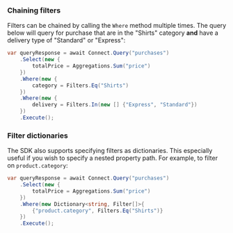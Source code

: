 ### Chaining filters

Filters can be chained by calling the `Where` method multiple times. The query below will query for purchase that are
in the "Shirts" category **and** have a delivery type of "Standard" or "Express":

```csharp
var queryResponse = await Connect.Query("purchases")
    .Select(new {
        totalPrice = Aggregations.Sum("price")
    })
    .Where(new {
        category = Filters.Eq("Shirts")
    })
    .Where(new {    
        delivery = Filters.In(new [] {"Express", "Standard"})
    })
    .Execute();
```

### Filter dictionaries

The SDK also supports specifying filters as dictionaries. This especially useful if you wish to specify a nested property path.
For example, to filter on `product.category`:

```csharp
var queryResponse = await Connect.Query("purchases")
	.Select(new {
        totalPrice = Aggregations.Sum("price")
	})
	.Where(new Dictionary<string, Filter[]>{
		{"product.category", Filters.Eq("Shirts")}
	})
	.Execute();
```
